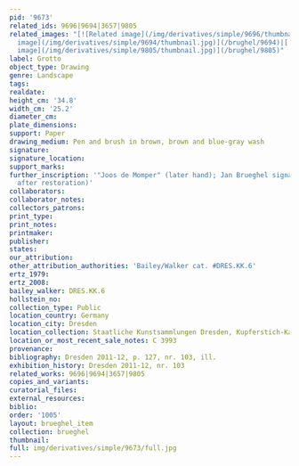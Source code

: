```yaml
---
pid: '9673'
related_ids: 9696|9694|3657|9805
related_images: "[![Related image](/img/derivatives/simple/9696/thumbnail.jpg)](/brughel/9696)|[![Related
  image](/img/derivatives/simple/9694/thumbnail.jpg)](/brughel/9694)|[![Related image](/img/derivatives/simple/3657/thumbnail.jpg)](/brughel/3657)|[![Related
  image](/img/derivatives/simple/9805/thumbnail.jpg)](/brughel/9805)"
label: Grotto
object_type: Drawing
genre: Landscape
tags: 
realdate: 
height_cm: '34.8'
width_cm: '25.2'
diameter_cm: 
plate_dimensions: 
support: Paper
drawing_medium: Pen and brush in brown, brown and blue-gray wash
signature: 
signature_location: 
support_marks: 
further_inscription: '"Joos de Momper" (later hand); Jan Brueghel signature (revealed
  after restoration)'
collaborators: 
collaborator_notes: 
collectors_patrons: 
print_type: 
print_notes: 
printmaker: 
publisher: 
states: 
our_attribution: 
other_attribution_authorities: 'Bailey/Walker cat. #DRES.KK.6'
ertz_1979: 
ertz_2008: 
bailey_walker: DRES.KK.6
hollstein_no: 
collection_type: Public
location_country: Germany
location_city: Dresden
location_collection: Staatliche Kunstsammlungen Dresden, Kupferstich-Kabinett
location_or_most_recent_sale_notes: C 3993
provenance: 
bibliography: Dresden 2011-12, p. 127, nr. 103, ill.
exhibition_history: Dresden 2011-12, nr. 103
related_works: 9696|9694|3657|9805
copies_and_variants: 
curatorial_files: 
external_resources: 
biblio: 
order: '1005'
layout: brueghel_item
collection: brueghel
thumbnail: 
full: img/derivatives/simple/9673/full.jpg
---
```

